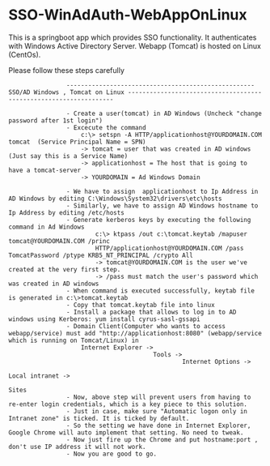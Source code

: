 # SSO-WinAdAuth-WebAppOnLinux
This is a springboot app which provides SSO functionality. It authenticates with Windows Active Directory Server. Webapp (Tomcat) is hosted on Linux (CentOs).

Please follow these steps carefully




					---------------------------------------------------- SSO/AD Windows , Tomcat on Linux ------------------------------------------------------------------
					
					- Create a user(tomcat) in AD Windows (Uncheck "change password after 1st login")
					- Excecute the command 
						c:\> setspn -A HTTP/applicationhost@YOURDOMAIN.COM tomcat  (Service Principal Name = SPN)
						-> tomcat = user that was created in AD windows (Just say this is a Service Name)
						-> applicationhost = The host that is going to have a tomcat-server
						-> YOURDOMAIN = Ad Windows Domain
							
					- We have to assign  applicationhost to Ip Address in AD Windows by editing C:\Windows\System32\drivers\etc\hosts
					- Similarly, we have to assign AD Windows hostname to Ip Address by editing /etc/hosts
					- Generate kerberos keys by executing the following command in Ad Windows
							c:\> ktpass /out c:\tomcat.keytab /mapuser tomcat@YOURDOMAIN.COM /princ 
							HTTP/applicationhost@YOURDOMAIN.COM /pass TomcatPassword /ptype KRB5_NT_PRINCIPAL /crypto All
					 		-> tomcat@YOURDOMAIN.COM is the user we've created at the very first step.
							-> /pass must match the user's password which was created in AD windows
					- When command is executed successfully, keytab file is generated in c:\>tomcat.keytab
					- Copy that tomcat.keytab file into linux 
					- Install a package that allows to log in to AD windows using Kerberos: yum install cyrus-sasl-gssapi
					- Domain Client(Computer who wants to access webapp/service) must add "http://applicationhost:8080" (webapp/service which is running on Tomcat/Linux) in 
						Internet Explorer ->
											Tools ->
													Internet Options ->
																		Local intranet ->
																							Sites  
					- Now, above step will prevent users from having to re-enter login credentials, which is a key piece to this solution.
					- Just in case, make sure "Automatic logon only in Intranet zone" is ticked. It is ticked by default.
					- So the setting we have done in Internet Explorer, Google Chrome will auto implement that setting. No need to tweak.
					- Now just fire up the Chrome and put hostname:port , don't use IP address it will not work.
					- Now you are good to go.
					
					
					
					
					
					
